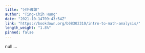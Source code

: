 ```yaml
---
title: "分析導論"
author: "Ting-Chih Hung"
date: "2021-10-14T09:43:54Z"
link: "https://bookdown.org/b08302310/intro-to-math-analysis/"
length_weight: "1.8%"
pinned: false
---
```


null ...
